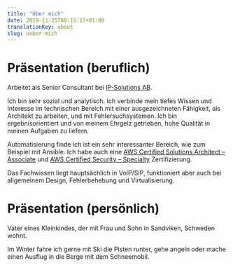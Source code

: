 ```yaml
---
title: "Über mich"
date: 2019-11-25T00:15:17+01:00
translationKey: about
slug: ueber-mich
---
```


# Präsentation (beruflich)

Arbeitet als Senior Consultant bei [IP-Solutions AB](https://www.ip-solutions.se).

Ich bin sehr sozial und analytisch. Ich verbinde mein tiefes Wissen und Interesse im technischen Bereich mit einer ausgezeichneten Fähigkeit, als Architekt zu arbeiten, und mit Fehlersuchsystemen. Ich bin ergebnisorientiert und von meinem Ehrgeiz getrieben, hohe Qualität in meinen Aufgaben zu liefern.

Automatisierung finde ich ist ein sehr interessanter Bereich, wie zum Beispiel mit Ansible. Ich habe auch eine [AWS Certified Solutions Architect – Associate](https://www.youracclaim.com/earner/earned/badge/3da50b76-f399-4a62-b8bc-209f855fa6ad) und [AWS Certified Security – Specialty](https://www.youracclaim.com/badges/4df688ef-4486-412a-8779-7b0e266e0974) Zertifizierung.

Das Fachwissen liegt hauptsächlich in VoIP/SIP, funktioniert aber auch bei allgemeinem Design, Fehlerbehebung und Virtualisierung.

# Präsentation (persönlich)

Vater eines Kleinkindes, der mit Frau und Sohn in Sandviken, Schweden wohnt.

Im Winter fahre ich gerne mit Ski die Pisten runter, gehe angeln oder mache einen Ausflug in die Berge mit dem Schneemobil.
